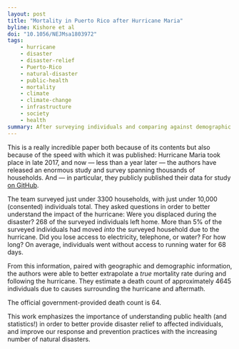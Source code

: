 ```yaml
---
layout: post
title: "Mortality in Puerto Rico after Hurricane Maria"
byline: Kishore et al
doi: "10.1056/NEJMsa1803972"
tags:
    - hurricane
    - disaster
    - disaster-relief
    - Puerto-Rico
    - natural-disaster
    - public-health
    - mortality
    - climate
    - climate-change
    - infrastructure
    - society
    - health
summary: After surveying individuals and comparing against demographic and geographic information, the estimated Puerto Rican death count due to Hurricane Maria increases 70-fold.
---
```


This is a really incredible paper both because of its contents but also because of the speed with which it was published: Hurricane Maria took place in late 2017, and now — less than a year later — the authors have released an enormous study and survey spanning thousands of households. And — in particular, they publicly published their data for study [on GitHub](https://github.com/c2-d2/pr_mort_official).


The team surveyed just under 3300 households, with just under 10,000 (consented) individuals total. They asked questions in order to better understand the impact of the hurricane: Were you displaced during the disaster? 268 of the surveyed individuals left home. More than 5% of the surveyed individuals had moved _into_ the surveyed household due to the hurricane. Did you lose access to electricity, telephone, or water? For how long? On average, individuals went without access to running water for 68 days.

From this information, paired with geographic and demographic information, the authors were able to better extrapolate a _true_ mortality rate during and following the hurricane. They estimate a death count of approximately 4645 individuals due to causes surrounding the hurricane and aftermath.

The official government-provided death count is 64.

This work emphasizes the importance of understanding public health (and statistics!) in order to better provide disaster relief to affected individuals, and improve our response and prevention practices with the increasing number of natural disasters.
